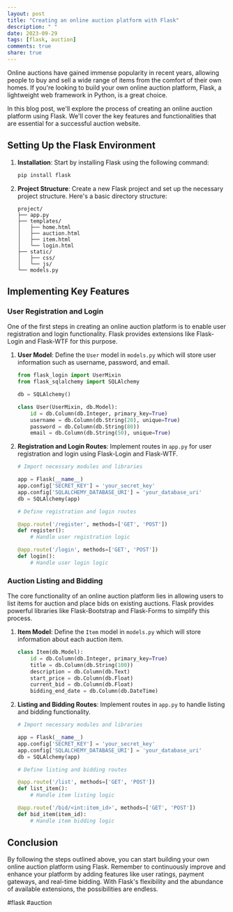 ```yaml
---
layout: post
title: "Creating an online auction platform with Flask"
description: " "
date: 2023-09-29
tags: [flask, auction]
comments: true
share: true
---
```


Online auctions have gained immense popularity in recent years, allowing people to buy and sell a wide range of items from the comfort of their own homes. If you're looking to build your own online auction platform, Flask, a lightweight web framework in Python, is a great choice.

In this blog post, we'll explore the process of creating an online auction platform using Flask. We'll cover the key features and functionalities that are essential for a successful auction website.

## Setting Up the Flask Environment

1. **Installation**: Start by installing Flask using the following command:

    ```python
    pip install flask
    ```

2. **Project Structure**: Create a new Flask project and set up the necessary project structure. Here's a basic directory structure:

    ```
    project/
    ├── app.py
    ├── templates/
    │   ├── home.html
    │   ├── auction.html
    │   ├── item.html
    │   └── login.html
    ├── static/
    │   ├── css/
    │   └── js/
    └── models.py
    ```

## Implementing Key Features

### User Registration and Login

One of the first steps in creating an online auction platform is to enable user registration and login functionality. Flask provides extensions like Flask-Login and Flask-WTF for this purpose.

1. **User Model**: Define the `User` model in `models.py` which will store user information such as username, password, and email.

    ```python
    from flask_login import UserMixin
    from flask_sqlalchemy import SQLAlchemy

    db = SQLAlchemy()

    class User(UserMixin, db.Model):
        id = db.Column(db.Integer, primary_key=True)
        username = db.Column(db.String(20), unique=True)
        password = db.Column(db.String(80))
        email = db.Column(db.String(50), unique=True)
    ```

2. **Registration and Login Routes**: Implement routes in `app.py` for user registration and login using Flask-Login and Flask-WTF.

    ```python
    # Import necessary modules and libraries

    app = Flask(__name__)
    app.config['SECRET_KEY'] = 'your_secret_key'
    app.config['SQLALCHEMY_DATABASE_URI'] = 'your_database_uri'
    db = SQLAlchemy(app)

    # Define registration and login routes

    @app.route('/register', methods=['GET', 'POST'])
    def register():
        # Handle user registration logic

    @app.route('/login', methods=['GET', 'POST'])
    def login():
        # Handle user login logic
    ```

### Auction Listing and Bidding

The core functionality of an online auction platform lies in allowing users to list items for auction and place bids on existing auctions. Flask provides powerful libraries like Flask-Bootstrap and Flask-Forms to simplify this process.

1. **Item Model**: Define the `Item` model in `models.py` which will store information about each auction item.

    ```python
    class Item(db.Model):
        id = db.Column(db.Integer, primary_key=True)
        title = db.Column(db.String(100))
        description = db.Column(db.Text)
        start_price = db.Column(db.Float)
        current_bid = db.Column(db.Float)
        bidding_end_date = db.Column(db.DateTime)
    ```

2. **Listing and Bidding Routes**: Implement routes in `app.py` to handle listing and bidding functionality.

    ```python
    # Import necessary modules and libraries

    app = Flask(__name__)
    app.config['SECRET_KEY'] = 'your_secret_key'
    app.config['SQLALCHEMY_DATABASE_URI'] = 'your_database_uri'
    db = SQLAlchemy(app)

    # Define listing and bidding routes

    @app.route('/list', methods=['GET', 'POST'])
    def list_item():
        # Handle item listing logic

    @app.route('/bid/<int:item_id>', methods=['GET', 'POST'])
    def bid_item(item_id):
        # Handle item bidding logic
    ```

## Conclusion

By following the steps outlined above, you can start building your own online auction platform using Flask. Remember to continuously improve and enhance your platform by adding features like user ratings, payment gateways, and real-time bidding. With Flask's flexibility and the abundance of available extensions, the possibilities are endless.

#flask #auction